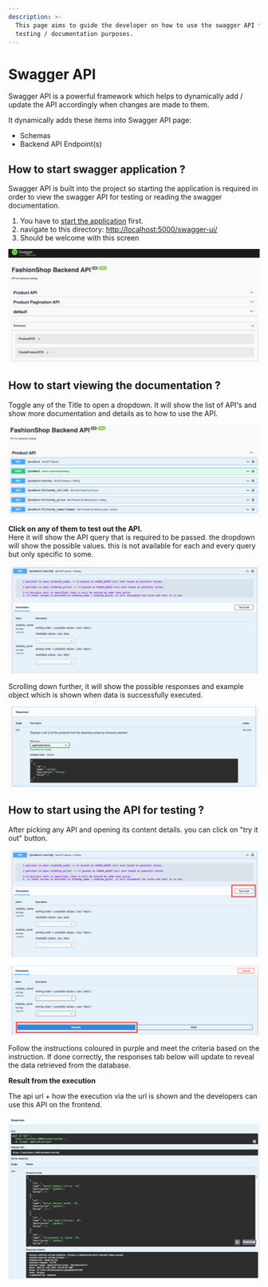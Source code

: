```yaml
---
description: >-
  This page aims to guide the developer on how to use the swagger API for api
  testing / documentation purposes.
---
```


# Swagger API

Swagger API is a powerful framework which helps to dynamically add / update the API accordingly when changes are made to them.

It dynamically adds these items into Swagger API page:

* Schemas
* Backend API Endpoint\(s\)

## How to start swagger application ?

Swagger API is built into the project so starting the application is required in order to view the swagger API for testing or reading the swagger documentation.

1. You have to [start the application](../../getting-started-1/untitled.md) first.
2. navigate to this directory: [http://localhost:5000/swagger-ui/](http://localhost:5000/swagger-ui/)
3. Should be welcome with this screen

![swagger UI home page](../../.gitbook/assets/screenshot-2021-06-16-at-11.42.03-pm.png)

## How to start viewing the documentation ?

Toggle any of the Title to open a dropdown. It will show the list of API's and show more documentation and details as to how to use the API.

![Product API&apos;s api listing.](../../.gitbook/assets/screenshot-2021-06-16-at-11.44.06-pm.png)

**Click on any of them to test out the API.**  
Here it will show the API query that is required to be passed. the dropdown will show the possible values. this is not available for each and every query but only specific to some.

![Possible query parameters Values for API](../../.gitbook/assets/screenshot-2021-06-16-at-11.46.36-pm%20%281%29.png)

Scrolling down further, it will show the possible responses and example object which is shown when data is successfully executed.

![Possible Responses on swagger-UI](../../.gitbook/assets/screenshot-2021-06-16-at-11.46.47-pm.png)

## How to start using the API for testing ?

After picking any API and opening its content details. you can click on "try it out" button. 

![click on button to execute API testing](../../.gitbook/assets/screenshot-2021-06-16-at-11.46.36-pm.png)

![click on execute button to view the result](../../.gitbook/assets/screenshot-2021-06-16-at-11.55.29-pm.png)

Follow the instructions coloured in purple and meet the criteria based on the instruction. If done correctly, the responses tab below will update to reveal the data retrieved from the database.

**Result from the execution**

The api url + how the execution via the url is shown and the developers can use this API on the frontend.

![Result based on the query performed.](../../.gitbook/assets/screenshot-2021-06-16-at-11.56.22-pm.png)


